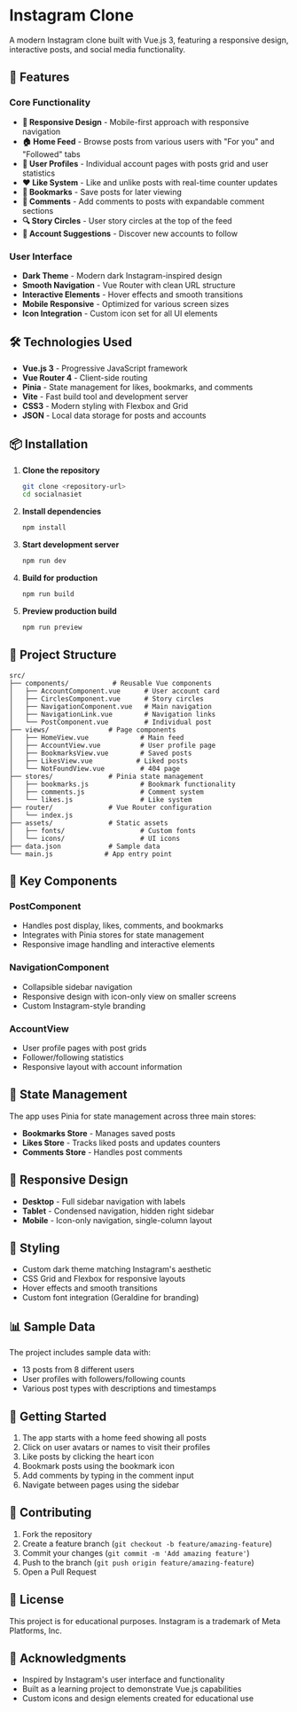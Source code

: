 # Instagram Clone

A modern Instagram clone built with Vue.js 3, featuring a responsive design, interactive posts, and social media functionality.

## 🚀 Features

### Core Functionality
- **📱 Responsive Design** - Mobile-first approach with responsive navigation
- **🏠 Home Feed** - Browse posts from various users with "For you" and "Followed" tabs
- **👤 User Profiles** - Individual account pages with posts grid and user statistics
- **❤️ Like System** - Like and unlike posts with real-time counter updates
- **🔖 Bookmarks** - Save posts for later viewing
- **💬 Comments** - Add comments to posts with expandable comment sections
- **🔍 Story Circles** - User story circles at the top of the feed
- **📝 Account Suggestions** - Discover new accounts to follow

### User Interface
- **Dark Theme** - Modern dark Instagram-inspired design
- **Smooth Navigation** - Vue Router with clean URL structure
- **Interactive Elements** - Hover effects and smooth transitions
- **Mobile Responsive** - Optimized for various screen sizes
- **Icon Integration** - Custom icon set for all UI elements

## 🛠️ Technologies Used

- **Vue.js 3** - Progressive JavaScript framework
- **Vue Router 4** - Client-side routing
- **Pinia** - State management for likes, bookmarks, and comments
- **Vite** - Fast build tool and development server
- **CSS3** - Modern styling with Flexbox and Grid
- **JSON** - Local data storage for posts and accounts

## 📦 Installation

1. **Clone the repository**
   ```bash
   git clone <repository-url>
   cd socialnasiet
   ```

2. **Install dependencies**
   ```bash
   npm install
   ```

3. **Start development server**
   ```bash
   npm run dev
   ```

4. **Build for production**
   ```bash
   npm run build
   ```

5. **Preview production build**
   ```bash
   npm run preview
   ```

## 📁 Project Structure

```
src/
├── components/           # Reusable Vue components
│   ├── AccountComponent.vue      # User account card
│   ├── CirclesComponent.vue      # Story circles
│   ├── NavigationComponent.vue   # Main navigation
│   ├── NavigationLink.vue        # Navigation links
│   └── PostComponent.vue         # Individual post
├── views/               # Page components
│   ├── HomeView.vue             # Main feed
│   ├── AccountView.vue          # User profile page
│   ├── BookmarksView.vue        # Saved posts
│   ├── LikesView.vue           # Liked posts
│   └── NotFoundView.vue         # 404 page
├── stores/              # Pinia state management
│   ├── bookmarks.js             # Bookmark functionality
│   ├── comments.js              # Comment system
│   └── likes.js                 # Like system
├── router/              # Vue Router configuration
│   └── index.js
├── assets/              # Static assets
│   ├── fonts/                   # Custom fonts
│   └── icons/                   # UI icons
├── data.json            # Sample data
└── main.js             # App entry point
```

## 🎯 Key Components

### PostComponent
- Handles post display, likes, comments, and bookmarks
- Integrates with Pinia stores for state management
- Responsive image handling and interactive elements

### NavigationComponent
- Collapsible sidebar navigation
- Responsive design with icon-only view on smaller screens
- Custom Instagram-style branding

### AccountView
- User profile pages with post grids
- Follower/following statistics
- Responsive layout with account information

## 🔧 State Management

The app uses Pinia for state management across three main stores:

- **Bookmarks Store** - Manages saved posts
- **Likes Store** - Tracks liked posts and updates counters
- **Comments Store** - Handles post comments

## 📱 Responsive Design

- **Desktop** - Full sidebar navigation with labels
- **Tablet** - Condensed navigation, hidden right sidebar
- **Mobile** - Icon-only navigation, single-column layout

## 🎨 Styling

- Custom dark theme matching Instagram's aesthetic
- CSS Grid and Flexbox for responsive layouts
- Hover effects and smooth transitions
- Custom font integration (Geraldine for branding)

## 📊 Sample Data

The project includes sample data with:
- 13 posts from 8 different users
- User profiles with followers/following counts
- Various post types with descriptions and timestamps

## 🚀 Getting Started

1. The app starts with a home feed showing all posts
2. Click on user avatars or names to visit their profiles
3. Like posts by clicking the heart icon
4. Bookmark posts using the bookmark icon
5. Add comments by typing in the comment input
6. Navigate between pages using the sidebar

## 🤝 Contributing

1. Fork the repository
2. Create a feature branch (`git checkout -b feature/amazing-feature`)
3. Commit your changes (`git commit -m 'Add amazing feature'`)
4. Push to the branch (`git push origin feature/amazing-feature`)
5. Open a Pull Request

## 📄 License

This project is for educational purposes. Instagram is a trademark of Meta Platforms, Inc.

## 🙏 Acknowledgments

- Inspired by Instagram's user interface and functionality
- Built as a learning project to demonstrate Vue.js capabilities
- Custom icons and design elements created for educational use
